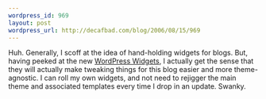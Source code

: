 ```yaml
--- 
wordpress_id: 969
layout: post
wordpress_url: http://decafbad.com/blog/2006/08/15/969
---
```

Huh.  Generally, I scoff at the idea of hand-holding widgets for blogs.  But, having peeked at the new [WordPress Widgets](http://automattic.com/code/widgets/), I actually get the sense that they will actually make tweaking things for this blog easier and more theme-agnostic.  I can roll my own widgets, and not need to rejigger the main theme and associated templates every time I drop in an update.  Swanky.
